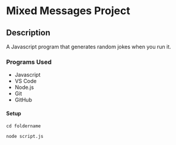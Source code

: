 # Mixed Messages Project

## Description

A Javascript program that generates random jokes when you run it.

### Programs Used

+ Javascript
+ VS Code
+ Node.js
+ Git
+ GitHub

#### Setup

```cd foldername```

```node script.js```
